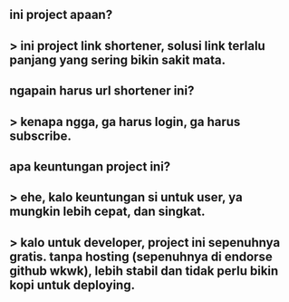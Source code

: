 ## ini project apaan?
## > ini project link shortener, solusi link terlalu panjang yang sering bikin sakit mata.

## ngapain harus url shortener ini?
## > kenapa ngga, ga harus login, ga harus subscribe.

## apa keuntungan project ini?
## > ehe, kalo keuntungan si untuk user, ya mungkin lebih cepat, dan singkat.
## > kalo untuk developer, project ini sepenuhnya gratis. tanpa hosting (sepenuhnya di endorse github wkwk), lebih stabil dan tidak perlu bikin kopi untuk deploying.
